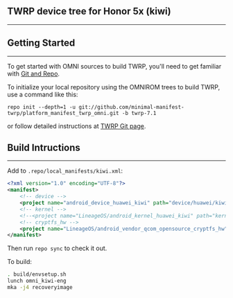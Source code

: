 ## TWRP device tree for Honor 5x (kiwi) ##
---------------

## Getting Started ##
---------------

To get started with OMNI sources to build TWRP, you'll need to get
familiar with [Git and Repo](https://source.android.com/source/using-repo.html).

To initialize your local repository using the OMNIROM trees to build TWRP, use a command like this:

`repo init --depth=1 -u git://github.com/minimal-manifest-twrp/platform_manifest_twrp_omni.git -b twrp-7.1`

or follow detailed instructions at [TWRP Git page](https://github.com/minimal-manifest-twrp/platform_manifest_twrp_omni/tree/twrp-7.1).

## Build Intructions ##
---------------

Add to `.repo/local_manifests/kiwi.xml`:

```xml
<?xml version="1.0" encoding="UTF-8"?>
<manifest>
    <!-- device -->
    <project name="android_device_huawei_kiwi" path="device/huawei/kiwi" remote="TeamWin" revision="android-7.1" />
    <!-- kernel -->
    <!--<project name="LineageOS/android_kernel_huawei_kiwi" path="kernel/huawei/kiwi" remote="github" revision="cm-14.1" />-->
    <!-- cryptfs_hw -->
    <project name="LineageOS/android_vendor_qcom_opensource_cryptfs_hw" path="vendor/qcom/opensource/cryptfs_hw" remote="github" revision="cm-14.1" />
</manifest>
```

Then run `repo sync` to check it out.

To build:

```sh
. build/envsetup.sh
lunch omni_kiwi-eng
mka -j4 recoveryimage
```

